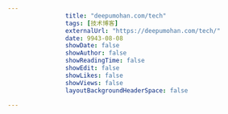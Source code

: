 ---
                title: "deepumohan.com/tech"
                tags: [技术博客]
                externalUrl: "https://deepumohan.com/tech/"
                date: 9943-08-08
                showDate: false
                showAuthor: false
                showReadingTime: false
                showEdit: false
                showLikes: false
                showViews: false
                layoutBackgroundHeaderSpace: false
                ---

